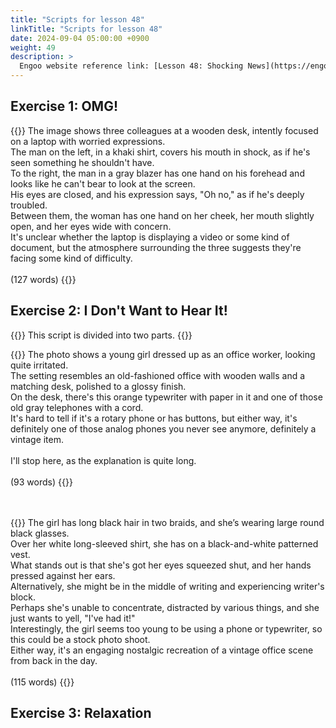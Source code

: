```yaml
---
title: "Scripts for lesson 48"
linkTitle: "Scripts for lesson 48"
date: 2024-09-04 05:00:00 +0900
weight: 49
description: >
  Engoo website reference link: [Lesson 48: Shocking News](https://engoo.com/app/lessons/describing-pictures-intermediate-describing-pictures-shocking-news/7yvHokz-EeeD5LNRhudU3Q?category_id=P_HriMOnEeifo0O-yMP42w&course_id=ZZasjsOnEeiHZVOMC0VfdA)
---
```


## Exercise 1: OMG!

{{<card header="**Script**">}}
The image shows three colleagues at a wooden desk, intently focused on a laptop with worried expressions. <br/>
The man on the left, in a khaki shirt, covers his mouth in shock, as if he's seen something he shouldn't have. <br/>
To the right, the man in a gray blazer has one hand on his forehead and looks like he can't bear to look at the screen. <br/>
His eyes are closed, and his expression says, "Oh no," as if he's deeply troubled.<br/>
Between them, the woman has one hand on her cheek, her mouth slightly open, and her eyes wide with concern.<br/>
It's unclear whether the laptop is displaying a video or some kind of document, but the atmosphere surrounding the three suggests they're facing some kind of difficulty. <br/>
<br/>
(127 words)
{{</card>}}


## Exercise 2: I Don't Want to Hear It! 

{{<alert>}}
This script is divided into two parts.
{{</alert>}}

{{<card header="**1st script**">}}
The photo shows a young girl dressed up as an office worker, looking quite irritated. <br/>
The setting resembles an old-fashioned office with wooden walls and a matching desk, polished to a glossy finish.<br/>
On the desk, there's this orange typewriter with paper in it and one of those old gray telephones with a cord. <br/>
It's hard to tell if it's a rotary phone or has buttons, but either way, it's definitely one of those analog phones you never see anymore, definitely a vintage item. <br/>
<br/>
I'll stop here, as the explanation is quite long.<br/>
<br/>
(93 words)
{{</card>}}

　

{{<card header="**2nd script**">}}
The girl has long black hair in two braids, and she’s wearing large round black glasses. <br/>
Over her white long-sleeved shirt, she has on a black-and-white patterned vest.<br/>
What stands out is that she's got her eyes squeezed shut, and her hands pressed against her ears.<br/>
Alternatively, she might be in the middle of writing and experiencing writer's block. <br/>
Perhaps she's unable to concentrate, distracted by various things, and she just wants to yell, "I've had it!"<br/>
Interestingly, the girl seems too young to be using a phone or typewriter, so this could be a stock photo shoot. <br/>
Either way, it's an engaging nostalgic recreation of a vintage office scene from back in the day.<br/>
<br/>
(115 words)
{{</card>}}

## Exercise 3: Relaxation

